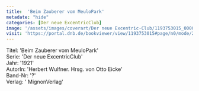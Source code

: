 ```yaml
---
title:  'Beim Zauberer vom MeuloPark'
metadate: "hide"
categories: [Der neue ExcentricClub]
image: '/assets/images/coverart/Der neue Excentric-Club/1193753015_00000010.jpg'
visit: 'https://portal.dnb.de/bookviewer/view/1193753015#page/n0/mode/2up'
---
```

Titel: 'Beim Zauberer vom MeuloPark' <br>
Serie: 'Der neue ExcentricClub' <br>
Jahr: '1921' <br>
AutorIn: 'Herbert Wulfner. Hrsg. von Otto Eicke' <br>
Band-Nr: '?' <br>
Verlag: ' MignonVerlag'